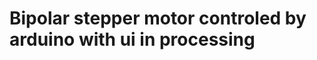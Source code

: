 Bipolar stepper motor controled by arduino with ui in processing
=================================================================
